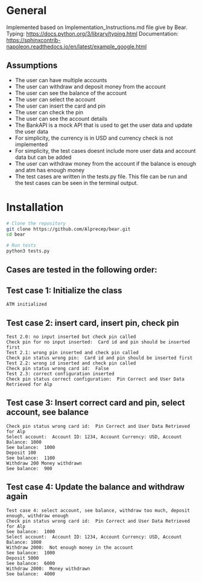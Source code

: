 # General 
Implemented based on Implementation_Instructions.md file give by Bear.
Typing: https://docs.python.org/3/library/typing.html
Documentation: https://sphinxcontrib-napoleon.readthedocs.io/en/latest/example_google.html

## Assumptions
- The user can have multiple accounts
- The user can withdraw and deposit money from the account
- The user can see the balance of the account
- The user can select the account
- The user can insert the card and pin
- The user can check the pin
- The user can see the account details
- The BankAPI is a mock API that is used to get the user data and update the user data
- For simplicity, the currency is in USD and currency check is not implemented
- For simplicity, the test cases doesnt include more user data and account data but can be added
- The user can withdraw money from the account if the balance is enough and atm has enough money
- The test cases are written in the tests.py file. This file can be run and the test cases can be seen in the terminal output.

# Installation
```bash
# Clone the repository
git clone https://github.com/Alprecep/bear.git
cd bear

# Run tests
python3 tests.py
```

## Cases are tested in the following order:

## Test case 1: Initialize the class 
```
ATM initialized
```
## Test case 2:  insert card, insert pin, check pin
```
Test 2.0: no input inserted but check pin called
Check pin for no input inserted:  Card id and pin should be inserted first
Test 2.1: wrong pin inserted and check pin called
Check pin status wrong pin:  Card id and pin should be inserted first
Test 2.2: wrong id inserted and check pin called
Check pin status wrong card id:  False
Test 2.3: correct configuration inserted
Check pin status correct configuration:  Pin Correct and User Data Retrieved for Alp
```
## Test case 3: Insert correct card and pin, select account, see balance
```
Check pin status wrong card id:  Pin Correct and User Data Retrieved for Alp
Select account:  Account ID: 1234, Account Currency: USD, Account Balance: 1000
See balance:  1000
Deposit 100
See balance:  1100
Withdraw 200 Money withdrawn
See balance:  900
```
## Test case 4: Update the balance and withdraw again
```
Test case 4: select account, see balance, withdraw too much, deposit enough, withdraw enough
Check pin status wrong card id:  Pin Correct and User Data Retrieved for Alp
See balance:  1000
Select account:  Account ID: 1234, Account Currency: USD, Account Balance: 1000
Withdraw 2000:  Not enough money in the account
See balance:  1000
Deposit 5000
See balance:  6000
Withdraw 2000:  Money withdrawn
See balance:  4000
```
